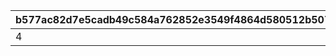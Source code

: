 |b577ac82d7e5cadb49c584a762852e3549f4864d580512b507dfc64f6a0cfb9e|66821ca4cc0a94f4355f7966521cf1301ba766d13e50db58f307f3229b061922|b9f687e4274527c0f50aedfaf02e8c9f0253345179ff91ec2093c2bb80f5a3a1|d8f6b6080283550e1b711a014a5e102f6381493c518dfa47e67721c7a78f3a89|6820b970d8dfdd6b58e6dbf4e48e933c7d1aa11064c764a439f9093c960f1356|
| --- | --- | --- | --- | --- |
|4|2|0.15|3|1|